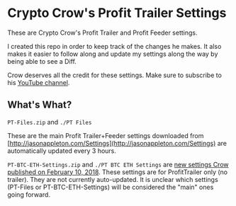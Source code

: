 # Crypto Crow's Profit Trailer Settings

These are Crypto Crow's Profit Trailer and Profit Feeder settings.

I created this repo in order to keep track of the changes he makes. It also makes it easier to follow along and update my settings along the way by being able to see a Diff.

Crow deserves all the credit for these settings. Make sure to subscribe to his [YouTube channel](https://www.youtube.com/channel/UCwsRWmIL5XKqFtdytBfeX0g).

## What's What?

`PT-Files.zip` and `./PT Files`

These are the main Profit Trailer+Feeder settings downloaded from [http://jasonappleton.com/Settings](http://jasonappleton.com/Settings) are automatically updated every 3 hours.

`PT-BTC-ETH-Settings.zip` and `./PT BTC ETH Settings` are [new settings Crow published on February 10, 2018](https://www.youtube.com/watch?v=Se4P57TM50c). 
These settings are for ProfitTrailer only (no trailer). They are not currently auto-updated. It is unclear which settings (PT-Files or PT-BTC-ETH-Settings) will be considered the "main" ones going forward.
